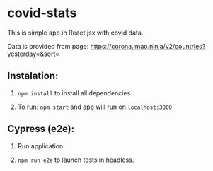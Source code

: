 # covid-stats
This is simple app in React.jsx with covid data.

Data is provided from page: https://corona.lmao.ninja/v2/countries?yesterday=&sort=

## Instalation:

1. `npm install`
to install all dependencies

2. To run:
`npm start` and app will run on `localhost:3000`

## Cypress (e2e):

1. Run application

2. `npm run e2e` to launch tests in headless.
